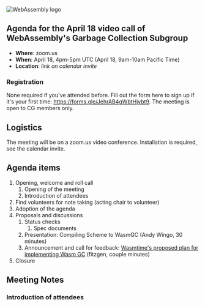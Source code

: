 ![WebAssembly logo](/images/WebAssembly.png)

## Agenda for the April 18 video call of WebAssembly's Garbage Collection Subgroup

- **Where**: zoom.us
- **When**: April 18, 4pm-5pm UTC (April 18, 9am-10am Pacific Time)
- **Location**: *link on calendar invite*

### Registration

None required if you've attended before. Fill out the form here to sign up if
it's your first time: https://forms.gle/JehrAB4gWbtHjybt9. The meeting is open
to CG members only.

## Logistics

The meeting will be on a zoom.us video conference.
Installation is required, see the calendar invite.

## Agenda items

1. Opening, welcome and roll call
    1. Opening of the meeting
    1. Introduction of attendees
1. Find volunteers for note taking (acting chair to volunteer)
1. Adoption of the agenda
1. Proposals and discussions
    1. Status checks
        1. Spec documents
    1. Presentation: Compiling Scheme to WasmGC (Andy Wingo, 30 minutes)
    1. Announcement and call for feedback: [Wasmtime's proposed plan for implementing Wasm GC](https://github.com/bytecodealliance/rfcs/pull/31) (fitzgen, couple minutes)
1. Closure

## Meeting Notes

### Introduction of attendees
